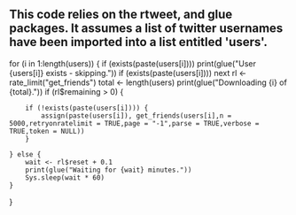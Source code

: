 ## This code relies on the rtweet, and glue packages. It assumes a list of twitter usernames have been imported into a list entitled 'users'.

for (i in 1:length(users)) {
    if (exists(paste(users[i]))) print(glue("User {users[i]} exists - skipping."))
    if (exists(paste(users[i]))) next
    rl <- rate_limit("get_friends")
    total <- length(users)
    print(glue("Downloading {i} of {total}."))
    if (rl$remaining > 0) {
        
        if (!exists(paste(users[i]))) {
            assign(paste(users[i]), get_friends(users[i],n = 5000,retryonratelimit = TRUE,page = "-1",parse = TRUE,verbose = TRUE,token = NULL))
        }
        
    } else {
        wait <- rl$reset + 0.1
        print(glue("Waiting for {wait} minutes."))
        Sys.sleep(wait * 60)
    }
}
